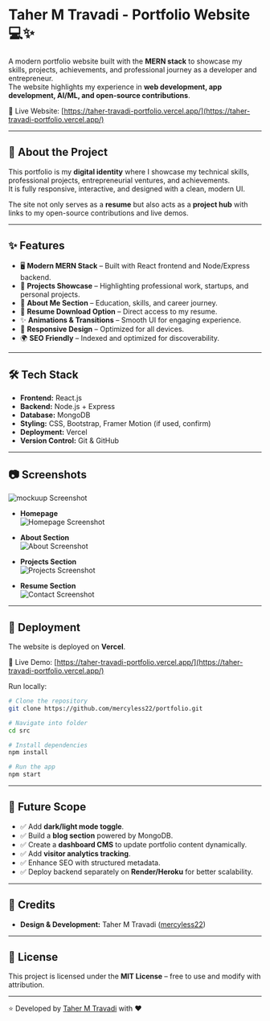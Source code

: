 # Taher M Travadi - Portfolio Website 💻✨  

A modern portfolio website built with the **MERN stack** to showcase my skills, projects, achievements, and professional journey as a developer and entrepreneur.  
The website highlights my experience in **web development, app development, AI/ML, and open-source contributions**.  

🔗 Live Website: [https://taher-travadi-portfolio.vercel.app/](https://taher-travadi-portfolio.vercel.app/)  

---

## 📖 About the Project  
This portfolio is my **digital identity** where I showcase my technical skills, professional projects, entrepreneurial ventures, and achievements.  
It is fully responsive, interactive, and designed with a clean, modern UI.  

The site not only serves as a **resume** but also acts as a **project hub** with links to my open-source contributions and live demos.  

---

## ✨ Features  
- 🖥️ **Modern MERN Stack** – Built with React frontend and Node/Express backend.  
- 📌 **Projects Showcase** – Highlighting professional work, startups, and personal projects.  
- 📜 **About Me Section** – Education, skills, and career journey.  
- 📂 **Resume Download Option** – Direct access to my resume.  
- ✨ **Animations & Transitions** – Smooth UI for engaging experience.  
- 📱 **Responsive Design** – Optimized for all devices.  
- 🌍 **SEO Friendly** – Indexed and optimized for discoverability.  

---

## 🛠️ Tech Stack  
- **Frontend:** React.js  
- **Backend:** Node.js + Express  
- **Database:** MongoDB  
- **Styling:** CSS, Bootstrap, Framer Motion (if used, confirm)  
- **Deployment:** Vercel  
- **Version Control:** Git & GitHub  

---

## 📷 Screenshots  

  ![mockuup Screenshot](screenshots/mockup.png) 

- **Homepage**  
  ![Homepage Screenshot](screenshots/homepage.png)  

- **About Section**  
  ![About Screenshot](screenshots/about.png)  

- **Projects Section**  
  ![Projects Screenshot](screenshots/projects.png)  

- **Resume Section**  
  ![Contact Screenshot](screenshots/resume.png)  

---

## 🚀 Deployment  
The website is deployed on **Vercel**.  

🔗 Live Demo: [https://taher-travadi-portfolio.vercel.app/](https://taher-travadi-portfolio.vercel.app/)  

Run locally:  
```bash
# Clone the repository
git clone https://github.com/mercyless22/portfolio.git

# Navigate into folder
cd src

# Install dependencies
npm install

# Run the app
npm start
````

---

## 📌 Future Scope

* ✅ Add **dark/light mode toggle**.
* ✅ Build a **blog section** powered by MongoDB.
* ✅ Create a **dashboard CMS** to update portfolio content dynamically.
* ✅ Add **visitor analytics tracking**.
* ✅ Enhance SEO with structured metadata.
* ✅ Deploy backend separately on **Render/Heroku** for better scalability.

---

## 🤝 Credits

* **Design & Development:** Taher M Travadi ([mercyless22](https://github.com/mercyless22))

---

## 📜 License

This project is licensed under the **MIT License** – free to use and modify with attribution.

---

⭐️ Developed by [Taher M Travadi](https://github.com/mercyless22) with ❤️
